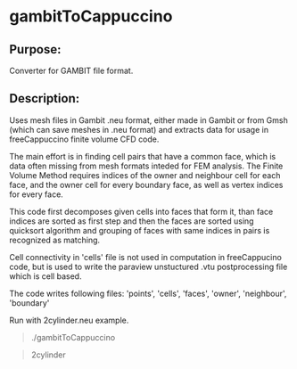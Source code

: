 # gambitToCappuccino

Purpose:
--------------------

Converter for GAMBIT file format.

Description:
-----------------------

Uses mesh files in Gambit .neu format, either made in Gambit or from Gmsh (which can save meshes in .neu format) and extracts data for usage in freeCappuccino finite volume CFD code.

The main effort is in finding cell pairs that have a common face, which is data often missing from mesh formats inteded for FEM analysis. The Finite Volume Method requires indices of the owner and neighbour cell for each face, and the owner cell for every boundary face, as well as vertex indices for every face.

This code first decomposes given cells into faces that form it, than face indices are sorted as first step and then the faces are sorted using quicksort algorithm and grouping of faces with same indices in pairs is recognized as matching.

Cell connectivity in 'cells' file is not used in computation in freeCappucino code, but is used to write the paraview unstuctured .vtu postprocessing file which is cell based.

The code writes following files: 'points', 'cells', 'faces', 'owner', 'neighbour', 'boundary'

Run with 2cylinder.neu example.

> ./gambitToCappuccino

> 2cylinder
